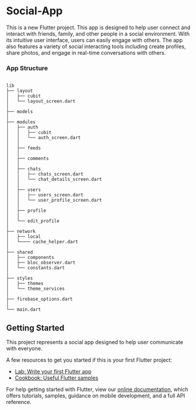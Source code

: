 # Social-App

This is a new Flutter project. This app is designed to help user connect and interact with friends, family, and other people in a social environment. With its intuitive user interface, users can easily engage with others. The app also features a variety of social interacting tools including create profiles, share photos, and engage in real-time conversations with others.

### App Structure

```

lib
├── layout
│   ├── cubit
│   └── layout_screen.dart
│
├── models
│
├── modules
│   ├── auth
│   │   ├── cubit
│   │   └── auth_screen.dart
│   │
│   ├── feeds
│   │
│   ├── comments
│   │
│   ├── chats
│   │   ├── chats_screen.dart
│   │   └── chat_details_screen.dart
│   │
│   ├── users
│   │   ├── users_screen.dart
│   │   └── user_profile_screen.dart
│   │
│   ├── profile
│   │
│   └── edit_profile
│
├── network
│   ├── local
│   └──── cache_helper.dart
│
├── shared
│   ├── components
│   ├── bloc_observer.dart
│   └── constants.dart
│
├── styles
│   ├── themes
│   └── theme_services
│
├── firebase_options.dart
│
└── main.dart

```

## Getting Started

This project represents a social app designed to help user communicate with everyone.

A few resources to get you started if this is your first Flutter project:

- [Lab: Write your first Flutter app](https://flutter.dev/docs/get-started/codelab)
- [Cookbook: Useful Flutter samples](https://flutter.dev/docs/cookbook)

For help getting started with Flutter, view our
[online documentation](https://flutter.dev/docs), which offers tutorials,
samples, guidance on mobile development, and a full API reference.
